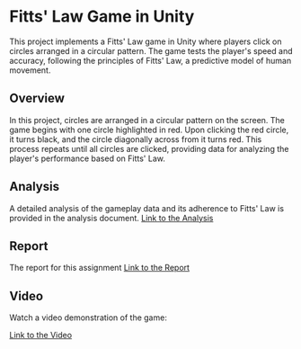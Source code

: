 # Fitts' Law Game in Unity

This project implements a Fitts' Law game in Unity where players click on circles arranged in a circular pattern. The game tests the player's speed and accuracy, following the principles of Fitts' Law, a predictive model of human movement.

## Overview
In this project, circles are arranged in a circular pattern on the screen. The game begins with one circle highlighted in red. Upon clicking the red circle, it turns black, and the circle diagonally across from it turns red. This process repeats until all circles are clicked, providing data for analyzing the player's performance based on Fitts' Law.

## Analysis
A detailed analysis of the gameplay data and its adherence to Fitts' Law is provided in the analysis document. 
[Link to the Analysis](https://github.com/KennethAbadi/FittsLaws/blob/main/Analysis.xlsx)

## Report
The report for this assignment
[Link to the Report](https://github.com/KennethAbadi/FittsLaws/blob/main/COSC%20341%20Human%20Computer%20Interaction%20Assignment%202.pdf)

## Video
Watch a video demonstration of the game:

[Link to the Video](https://youtu.be/zqtNczwyGgU) 
